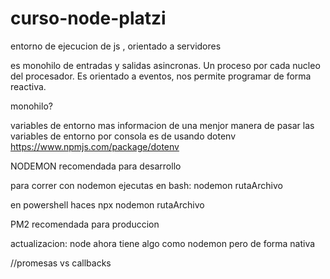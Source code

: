 # curso-node-platzi
entorno de ejecucion de js , orientado a servidores

es monohilo de entradas y salidas asincronas. Un proceso por cada nucleo del procesador.
Es orientado a eventos, nos permite programar de forma reactiva.

monohilo?

variables de entorno
mas informacion de una menjor manera de pasar las variables de entorno por consola es de usando dotenv 
https://www.npmjs.com/package/dotenv

NODEMON
recomendada para desarrollo

para correr con nodemon ejecutas en bash: 
nodemon rutaArchivo 

en powershell haces npx nodemon rutaArchivo

PM2
recomendada para produccion

actualizacion: node ahora tiene algo como nodemon pero de forma nativa


//promesas vs callbacks




